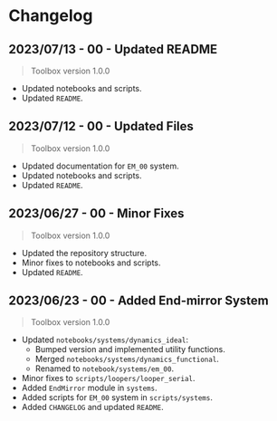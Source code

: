 # Changelog

## 2023/07/13 - 00 - Updated README
> Toolbox version 1.0.0
* Updated notebooks and scripts.
* Updated `README`.

## 2023/07/12 - 00 - Updated Files
> Toolbox version 1.0.0
* Updated documentation for `EM_00` system.
* Updated notebooks and scripts.
* Updated `README`.

## 2023/06/27 - 00 - Minor Fixes
> Toolbox version 1.0.0
* Updated the repository structure.
* Minor fixes to notebooks and scripts.
* Updated `README`.

## 2023/06/23 - 00 - Added End-mirror System
> Toolbox version 1.0.0
* Updated `notebooks/systems/dynamics_ideal`:
    * Bumped version and implemented utility functions.
    * Merged `notebooks/systems/dynamics_functional`.
    * Renamed to `notebook/systems/em_00`.
* Minor fixes to `scripts/loopers/looper_serial`.
* Added `EndMirror` module in `systems`.
* Added scripts for `EM_00` system in `scripts/systems`.
* Added `CHANGELOG` and updated `README`.